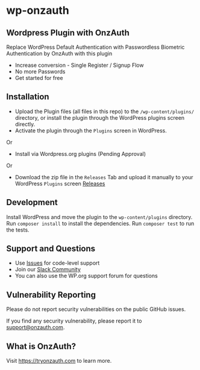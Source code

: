 # wp-onzauth
## Wordpress Plugin with OnzAuth
Replace WordPress Default Authentication with Passwordless Biometric Authentication by OnzAuth with this plugin
* Increase conversion - Single Register / Signup Flow
* No more Passwords
* Get started for free


## Installation

* Upload the Plugin files (all files in this repo) to the `/wp-content/plugins/` directory, or install the plugin through the WordPress plugins screen directly.
* Activate the plugin through the `Plugins` screen in WordPress.

Or
* Install via Wordpress.org plugins (Pending Approval)

Or
* Download the zip file in the `Releases` Tab and upload it manually to your WordPress `Plugins` screen [Releases](https://github.com/zailky/wp-onzauth/releases)

## Development
Install WordPress and move the plugin to the `wp-content/plugins` directory.
Run `composer install` to install the dependencies.
Run `composer test` to run the tests.

## Support and Questions

* Use [Issues](https://github.com/zailky/wp-onzauth/issues) for code-level support
* Join our [Slack Community](https://join.slack.com/t/onzauth/shared_invite/zt-196ryj3ar-ChOllgW2rQBEj7OcYcZQWw) 
* You can also use the WP.org support forum for questions

## Vulnerability Reporting
Please do not report security vulnerabilities on the public GitHub issues.

If you find any security vulnerability, please report it to support@onzauth.com. 

## What is OnzAuth?
Visit https://tryonzauth.com to learn more.